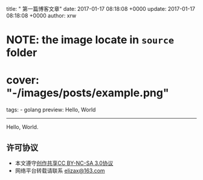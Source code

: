 title: " 第一篇博客文章"
date: 2017-01-17 08:18:08 +0000
update: 2017-01-17 08:18:08 +0000
author: xrw
# NOTE: the image locate in `source` folder
# cover: "-/images/posts/example.png"
tags:
    - golang
preview: Hello, World

---

Hello, World.

## 许可协议

- 本文遵守[创作共享CC BY-NC-SA 3.0协议](https://creativecommons.org/licenses/by-nc-sa/3.0/cn/)
- 网络平台转载请联系 <elizax@163.com>
